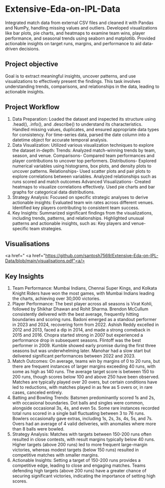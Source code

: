 # Extensive-Eda-on-IPL-Data
Integrated match data from external CSV files and cleaned it with Pandas and NumPy, handling missing values and outliers. Developed visualizations like bar plots, pie charts, and heatmaps to examine team wins, player performance, and seasonal trends using seaborn and matplotlib. Provided actionable insights on target runs, margins, and performance to aid data-driven decisions.

## Project objective
Goal is to extract meaningful insights, uncover patterns, and use visualizations to effectively present the
findings. This task involves understanding trends, comparisons, and relationships in the data, leading to
actionable insights.

## Project Workflow
1. Data Preparation:
Loaded the dataset and inspected its structure using .head(), .info(), and .describe() to understand its characteristics.
Handled missing values, duplicates, and ensured appropriate data types for consistency.
For time-series data, parsed the date column into a datetime object for accurate temporal analysis.
2. Data Visualization:
Utilized various visualization techniques to explore the dataset in-depth:
Trends:
Analyzed match-winning trends by team, season, and venue.
Comparisons-
 Compared team performances and player contributions to uncover top performers.
Distributions-
Explored numerical variables using histograms, box plots, and density plots to uncover patterns.
Relationships-
Used scatter plots and pair plots to explore correlations between variables.
Analyzed relationships such as runs scored and match outcomes 
Advanced Visualizations-
Created heatmaps to visualize correlations effectively.
Used pie charts and bar graphs for categorical data distributions.
3. Strategy Analysis:
Focused on specific strategic analyses to derive actionable insights:
Evaluated team win rates across different venues.
Identified key players contributing to consistent team success.
4. Key Insights:
Summarized significant findings from the visualizations, including trends, patterns, and relationships.
Highlighted unusual patterns and actionable insights, such as:
Key players and venue-specific team strategies.

## Visualisations
<a href="
<a href="https://github.com/santosh7569/Extensive-Eda-on-IPL-Data/blob/main/visualisations.pdf"<a/>



## Key Insights 
1. Team Performance:
Mumbai Indians, Chennai Super Kings, and Kolkata Knight Riders have won the most games, with Mumbai Indians leading the charts, achieving over 30,000 victories.
2. Player Performance:
The best player across all seasons is Virat Kohli, followed by Shikhar Dhawan and Rohit Sharma.
Brendon McCullum consistently delivered with the best average, frequently hitting boundaries and scoring runs.
Badoni emerged as a standout performer in 2023 and 2024, recovering form from 2022.
Ashish Reddy excelled in 2012 and 2013, faced a dip in 2014, and made a strong comeback in 2015 and 2016.
Chopra started strong in 2007 but experienced a performance drop in subsequent seasons.
Flintoff was the best performer in 2009.
Kumble showed early promise during the first three seasons but was underwhelming later.
Manohar had a slow start but delivered significant performances between 2022 and 2023.
3. Match Outcomes:
On average, teams win by margins of 0 to 20 runs, but there are frequent instances of larger margins exceeding 40 runs, with some as high as 140 runs.
The average target score is between 150 to 200 runs, though scores below 100 and above 250 have been observed.
Matches are typically played over 20 overs, but certain conditions have led to reductions, with matches played in as few as 5 overs or, in rare cases, canceled entirely.
4. Batting and Bowling Trends:
Batsmen predominantly scored 1s and 2s, with occasional boundaries.
Dot balls and singles were common, alongside occasional 3s, 4s, and even 5s.
Some rare instances recorded total runs scored in a single ball fluctuating between 3 to 76 runs.
Bowlers occasionally gave extras, including 1s, 2s, 3s, 4s, 5s, and 7s.
Overs had an average of 4 valid deliveries, with anomalies where more than 8 balls were bowled.
5. Strategy Analysis:
Matches with targets between 150-200 runs often resulted in close contests, with result margins typically below 40 runs.
Higher targets (above 200 runs) led to more frequent large-margin victories, whereas modest targets (below 150 runs) resulted in competitive matches with smaller margins.
6. Actionable Insights:
Setting a target of 150-200 runs provides a competitive edge, leading to close and engaging matches.
Teams defending high targets (above 200 runs) have a greater chance of securing significant victories, indicating the importance of setting high scores.

